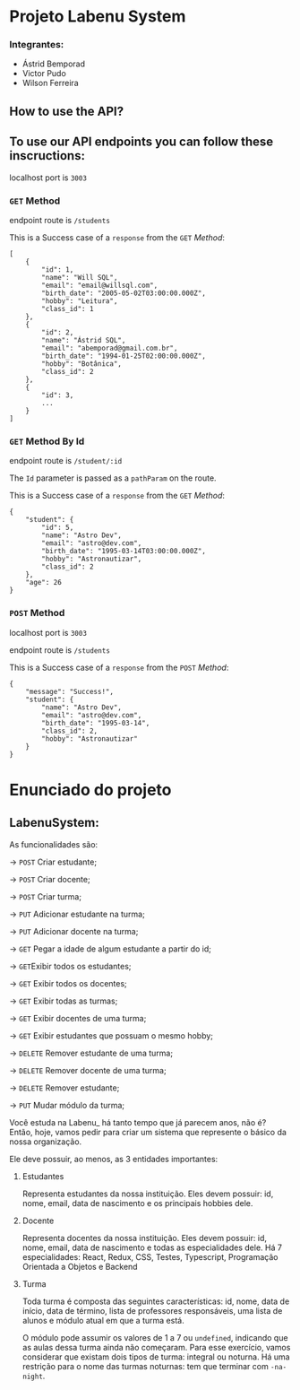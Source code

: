 # Projeto Labenu System
### Integrantes:
- Ástrid Bemporad
- Victor Pudo
- Wilson Ferreira


## How to use the API?
## To use our API endpoints you can follow these inscructions:
localhost port is `3003`

### `GET` Method
endpoint route is `/students`

This is a Success case of a `response` from the `GET` _Method_:
```
[
    {
        "id": 1,
        "name": "Will SQL",
        "email": "email@willsql.com",
        "birth_date": "2005-05-02T03:00:00.000Z",
        "hobby": "Leitura",
        "class_id": 1
    },
    {
        "id": 2,
        "name": "Ástrid SQL",
        "email": "abemporad@gmail.com.br",
        "birth_date": "1994-01-25T02:00:00.000Z",
        "hobby": "Botânica",
        "class_id": 2
    },
    {
        "id": 3,
        ...
    }
]
```

### `GET` Method By Id
endpoint route is `/student/:id`

The `Id` parameter is passed as a `pathParam` on the route.

This is a Success case of a `response` from the `GET` _Method_:
```
{
    "student": {
        "id": 5,
        "name": "Astro Dev",
        "email": "astro@dev.com",
        "birth_date": "1995-03-14T03:00:00.000Z",
        "hobby": "Astronautizar",
        "class_id": 2
    },
    "age": 26
}
```

### `POST` Method
localhost port is `3003`

endpoint route is `/students`

This is a Success case of a `response` from the `POST` _Method_:
```
{
    "message": "Success!",
    "student": {
        "name": "Astro Dev",
        "email": "astro@dev.com",
        "birth_date": "1995-03-14",
        "class_id": 2,
        "hobby": "Astronautizar"
    }
}
```

# Enunciado do projeto
## LabenuSystem:

As funcionalidades são:

→ `POST` Criar estudante;

→ `POST` Criar docente;

→ `POST` Criar turma;

→ `PUT` Adicionar estudante na turma;

→ `PUT` Adicionar docente na turma;

→ `GET` Pegar a idade de algum estudante a partir do id;

→ `GET`Exibir todos os estudantes;

→ `GET` Exibir todos os docentes;

→ `GET` Exibir todas as turmas;

→ `GET` Exibir docentes de uma turma;

→ `GET` Exibir estudantes que possuam o mesmo hobby;

→ `DELETE` Remover estudante de uma turma;

→ `DELETE` Remover docente de uma turma;

→ `DELETE` Remover estudante;

→ `PUT` Mudar módulo da turma;


Você estuda na Labenu_ há tanto tempo que já parecem anos, não é? Então, hoje, vamos pedir para criar um sistema que represente o básico da nossa organização. 

Ele deve possuir, ao menos, as 3 entidades importantes:

1. Estudantes 

    Representa estudantes da nossa instituição. Eles devem possuir: id, nome, email, data de nascimento e os principais hobbies dele. 

2. Docente

    Representa docentes da nossa instituição. Eles devem possuir: id, nome, email, data de nascimento e todas as especialidades dele. Há 7 especialidades: React, Redux, CSS, Testes, Typescript, Programação Orientada a Objetos e Backend

3. Turma

    Toda turma é composta das seguintes características: id, nome, data de início, data de término, lista de professores responsáveis, uma lista de alunos e módulo atual em que a turma está.

    O módulo pode assumir os valores de 1 a 7 ou `undefined`, indicando que as aulas dessa turma ainda não começaram. Para esse exercício, vamos considerar que existam dois tipos de turma: integral ou noturna. Há uma restrição para o nome das turmas noturnas: tem que terminar com `-na-night`.
